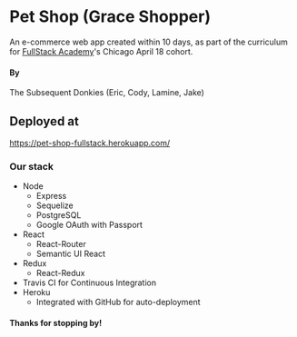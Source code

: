 # Pet Shop (Grace Shopper)

An e-commerce web app created within 10 days, as part of the curriculum for [FullStack Academy](https://www.fullstackacademy.com/)'s Chicago April 18 cohort.

#### By

The Subsequent Donkies (Eric, Cody, Lamine, Jake)

## Deployed at

https://pet-shop-fullstack.herokuapp.com/

### Our stack

* Node
  * Express
  * Sequelize
  * PostgreSQL
  * Google OAuth with Passport
* React
  * React-Router
  * Semantic UI React
* Redux
  * React-Redux
* Travis CI for Continuous Integration
* Heroku
  * Integrated with GitHub for auto-deployment

#### Thanks for stopping by!
